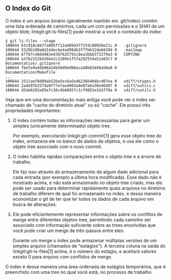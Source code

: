 ﻿## O Index do Git ##

O index é um arquivo binário (geralmente mantido em .git/index) contém uma
lista ordenada de caminhos, cada um com permissões e o SHA1 de um objeto
blob; linkgit:git-ls-files[1] pode mostrar a você o conteúdo do index:

    $ git ls-files --stage
    100644 63c918c667fa005ff12ad89437f2fdc80926e21c 0	.gitignore
    100644 5529b198e8d14decbe4ad99db3f7fb632de0439d 0	.mailmap
    100644 6ff87c4664981e4397625791c8ea3bbb5f2279a3 0	COPYING
    100644 a37b2152bd26be2c2289e1f57a292534a51a93c7 0	Documentation/.gitignore
    100644 fbefe9a45b00a54b58d94d06eca48b03d40a50e0 0	Documentation/Makefile
    ...
    100644 2511aef8d89ab52be5ec6a5e46236b4b6bcd07ea 0	xdiff/xtypes.h
    100644 2ade97b2574a9f77e7ae4002a4e07a6a38e46d07 0	xdiff/xutils.c
    100644 d5de8292e05e7c36c4b68857c1cf9855e3d2f70a 0	xdiff/xutils.h

Veja que em uma documentação mais antiga você pode ver o index ser chamado de
"cache do diretório atual" ou só "cache". Ele possui três propriedades
importantes:

1. O index contém todas as informações necessárias para gerar um simples
    (unicamente determinado) objeto tree.

    Por exemplo, executando linkgit:git-commit[1] gera esse objeto tree do
    index, armazena ele no banco de dados de objetos, e usa ele como o objeto
    tree associado com o novo commit.

2. O index habilita rápidas comparações entre o objeto tree e a árvore de
    trabalho.

    Ele faz isso através do armazenamento de algum dado adicional para cada
    entrada (por exemplo a última hora modificada). Esse dado não é mostrado
    acima, e não está armazenado no objeto tree criado, mas ele pode ser usado
    para determinar rapidamente quais arquivos no diretório de trabalho diferem
    de qual foi armazenado no index, e dessa maneira economizar o git de ter
    que ler todos os dados de cada arquivo em busca de alterações.

3. Ele pode eficientemente representar informações sobre os conflitos de merge
    entre diferentes objetos tree, permitindo cada caminho ser associado
    com informação suficiente sobre as trees envolvidas que você pode criar um
    merge de três-passos entre eles.

    Durante um merge o index pode
    armazenar múltiplas versões de um simples arquivo (chamados de "estágios").
    A terceira coluna na saída do linkgit:git-ls-files[1] acima, é o número do
    estágio, e aceitará valores exceto 0 para arquivo com conflidos de merge.

O index é dessa maneira uma área ordenada de estágios temporários, que é
preenchido com uma tree no qual você está, no processo de trabalho.
